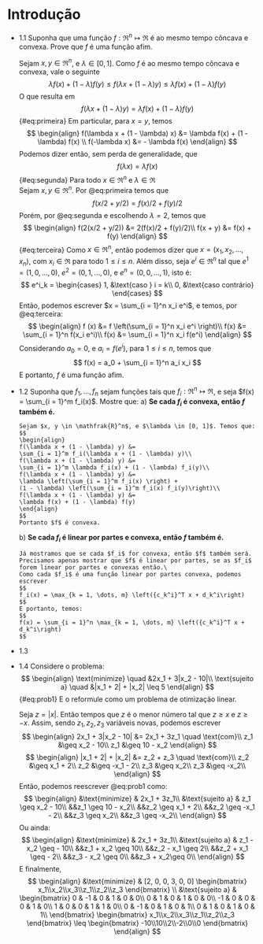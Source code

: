 # Introdução
- 1\.1 Suponha que uma função $f:\mathfrak{R}^n \mapsto \mathfrak{R}$ é ao mesmo tempo côncava e convexa. Prove que $f$ é uma função afim.
  
  Sejam $x, y \in \mathfrak{R}^n$, e $\lambda \in [0, 1]$. Como $f$ é ao mesmo tempo côncava e convexa, vale o seguinte
  $$
  \lambda f(x) + (1 - \lambda) f(y) \leq 
  f(\lambda x + (1 - \lambda) y) \leq
  \lambda f(x) + (1 - \lambda) f(y)
  $$
  O que resulta em
  $$
  f(\lambda x + (1 - \lambda) y) =
  \lambda f(x) + (1 - \lambda) f(y)
  $${#eq:primeira}
  Em particular, para $x = y$, temos
  $$
  \begin{align}
  f(\lambda x + (1 - \lambda) x) &=
  \lambda f(x) + (1 - \lambda) f(x) \\
  f(-\lambda x) &= - \lambda f(x)
  \end{align}
  $$
  Podemos dizer então, sem perda de generalidade, que 
  $$
  f(\lambda x) = \lambda f(x)
  $${#eq:segunda}
  Para todo $x \in \mathfrak{R}^n$ e $\lambda \in \mathfrak{R}$\
  Sejam $x, y \in \mathfrak{R}^n$. Por @eq:primeira temos que
  $$
  f(x/2 + y/2) = f(x)/2 + f(y)/2
  $$
  Porém, por @eq:segunda e escolhendo $\lambda = 2$, temos que
  $$
  \begin{align}
  f(2(x/2 + y/2)) &= 2(f(x)/2 + f(y)/2)\\
  f(x + y) &= f(x) + f(y)
  \end{align}
  $${#eq:terceira}
  Como $x \in \mathfrak{R}^n$, então podemos dizer que $x = (x_1, x_2, \dots, x_n)$, com $x_i \in \mathfrak{R}$ para todo $1 \leq i \leq n$. Além disso, seja $e^i \in \mathfrak{R}^n$ tal que $e^1 = (1, 0, \dots, 0)$, $e^2 = (0, 1, \dots, 0)$, e $e^n = (0, 0, \dots, 1)$, isto é: 
  $$
  e^i_k = \begin{cases}
     1, &\text{caso } i = k\\
     0, &\text{caso contrário}
  \end{cases}
  $$
  Então, podemos escrever $x = \sum_{i = 1}^n x_i e^i$, e temos, por @eq:terceira:
  $$
  \begin{align}
  f (x) &= f \left(\sum_{i = 1}^n x_i e^i \right)\\
  f(x) &= 
  \sum_{i = 1}^n f(x_i e^i)\\
  f(x) &= 
  \sum_{i = 1}^n x_i f(e^i)
  \end{align}
  $$
  Considerando $a_0 = 0$, e $a_i = f(e^i)$, para $1 \leq i \leq n$, temos que 
  $$
  f(x) = a_0 + \sum_{i = 1}^n a_i x_i
  $$
  E portanto, $f$ é uma função afim.

- 1.2 Suponha que $f_1, \dots, f_n$ sejam funções tais que $f_i:\mathfrak{R}^n \mapsto \mathfrak{R}$, e seja $f(x) = \sum_{i = 1}^m f_i(x)$. Mostre que:
   a) **Se cada $f_i$ é convexa, então $f$ também é.**

      Sejam $x, y \in \mathfrak{R}^n$, e $\lambda \in [0, 1]$. Temos que:
      $$
      \begin{align}
      f(\lambda x + (1 - \lambda) y) &= 
      \sum_{i = 1}^m f_i(\lambda x + (1 - \lambda) y)\\
      f(\lambda x + (1 - \lambda) y) &= 
      \sum_{i = 1}^m \lambda f_i(x) + (1 - \lambda) f_i(y)\\
      f(\lambda x + (1 - \lambda) y) &= 
      \lambda \left(\sum_{i = 1}^m f_i(x) \right) + 
      (1 - \lambda) \left(\sum_{i = 1}^m f_i(x) f_i(y)\right)\\
      f(\lambda x + (1 - \lambda) y) &= 
      \lambda f(x) + (1 - \lambda) f(y)
      \end{align}
      $$
      Portanto $f$ é convexa.

   b) **Se cada $f_i$ é linear por partes e convexa, então $f$ também é.**

      Já mostramos que se cada $f_i$ for convexa, então $f$ também será. Precisamos apenas mostrar que $f$ é linear por partes, se as $f_i$ forem linear por partes e convexas então.\
      Como cada $f_i$ é uma função linear por partes convexa, podemos escrever
      $$
      f_i(x) = \max_{k = 1, \dots, m} \left({c_k^i}^T x + d_k^i\right)
      $$
      E portanto, temos:
      $$
      f(x) = \sum_{i = 1}^n \max_{k = 1, \dots, m} \left({c_k^i}^T x + d_k^i\right)
      $$

- 1.3
- 1.4 Considere o problema:
   $$
   \begin{align}
   \text{minimize} \quad &2x_1 + 3|x_2 - 10|\\
   \text{sujeito a} \quad &|x_1 + 2| + |x_2| \leq 5
   \end{align}
   $${#eq:prob1}
   E o reformule como um problema de otimização linear.

   Seja $z = |x|$. Então tempos que $z$ é o menor número tal que $z \geq x$ e  $z \geq -x$. Assim, sendo $z_1, z_2, z_3$ variáveis novas, podemos escrever
   $$
   \begin{align}
      2x_1 + 3|x_2 - 10| &= 2x_1 + 3z_1 \quad \text{com}\\
      z_1 &\geq x_2 - 10\\
      z_1 &\geq 10 - x_2
   \end{align}
   $$
   $$
   \begin{align}
      |x_1 + 2| + |x_2| &= z_2 + z_3 \quad \text{com}\\
      z_2 &\geq x_1 + 2\\
      z_2 &\geq -x_1 - 2\\
      z_3 &\geq x_2\\
      z_3 &\geq -x_2\\
   \end{align}
   $$
   Então, podemos reescrever @eq:prob1 como:
   $$
   \begin{align}
      &\text{minimize} & 2x_1 + 3z_1\\
      &\text{sujeito a} & z_1 \geq x_2 - 10\\
      &&z_1 \geq 10 - x_2\\
      &&z_2 \geq x_1 + 2\\
      &&z_2 \geq -x_1 - 2\\
      &&z_3 \geq x_2\\
      &&z_3 \geq -x_2\\
   \end{align}
   $$
   Ou ainda:
   $$
   \begin{align}
      &\text{minimize} & 2x_1 + 3z_1\\
      &\text{sujeito a} & z_1 - x_2 \geq - 10\\
      &&z_1 + x_2 \geq 10\\
      &&z_2 - x_1 \geq 2\\
      &&z_2 + x_1 \geq - 2\\
      &&z_3 - x_2 \geq 0\\
      &&z_3 + x_2\geq 0\\
   \end{align}
   $$
   E finalmente, 
   $$
   \begin{align}
      &\text{minimize} & [2, 0, 0, 3, 0, 0]
      \begin{bmatrix}
      x_1\\x_2\\x_3\\z_1\\z_2\\z_3
      \end{bmatrix}
      \\
      &\text{sujeito a} & 
      \begin{bmatrix}
      0 & -1 & 0 & 1 & 0 & 0\\
      0 & 1 & 0 & 1 & 0 & 0\\
      -1 & 0 & 0 & 0 & 1 & 0\\
      1 & 0 & 0 & 1 & 1 & 0\\
      0 & -1 & 0 & 1 & 0 & 1\\
      0 & 1 & 0 & 1 & 0 & 1\\
      \end{bmatrix}
      \begin{bmatrix}
      x_1\\x_2\\x_3\\z_1\\z_2\\z_3
      \end{bmatrix} \leq
      \begin{bmatrix}
      -10\\10\\2\\-2\\0\\0
      \end{bmatrix}
   \end{align}
   $$